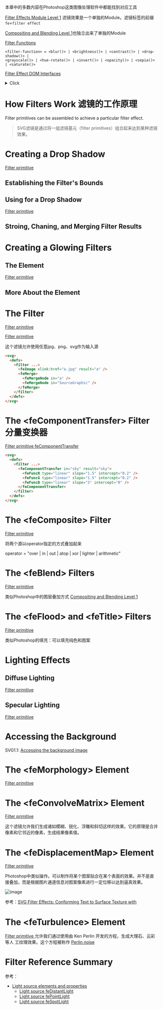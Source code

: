 本章中的多数内容在Photoshop这类图像处理软件中都能找到对应工具

[Filter Effects Module Level 1](https://www.w3.org/TR/filter-effects/)
滤镜效果是一个单独的Module。滤镜标签的前缀`fe`=`filter effect`

[Compositing and Blending Level 1](https://www.w3.org/TR/compositing-1/#ltblendmodegt)也独立出来了单独的Module

[Filter Functions](https://www.w3.org/TR/filter-effects/#filter-functions)

```
<filter-function> = <blur()> | <brightness()> | <contrast()> | <drop-shadow()> |
<grayscale()> | <hue-rotate()> | <invert()> | <opacity()> | <sepia()> | <saturate()>
```

[Filter Effect DOM Interfaces](https://www.w3.org/TR/filter-effects/#DOMInterfaces)

<details><summary>Click</summary><p><ul>
<li>Interface SVGFilterElement</li>
<li>Interface SVGFilterPrimitiveStandardAttributes</li>
<li>Interface SVGFEBlendElement</li>
<li>Interface SVGFEColorMatrixElement</li>
<li>Interface SVGFEComponentTransferElement</li>
<li>Interface SVGComponentTransferFunctionElement</li>
<li>Interface SVGFEFuncRElement</li>
<li>Interface SVGFEFuncGElement</li>
<li>Interface SVGFEFuncBElement</li>
<li>Interface SVGFEFuncAElement</li>
<li>Interface SVGFECompositeElement</li>
<li>Interface SVGFEConvolveMatrixElement</li>
<li>Interface SVGFEDiffuseLightingElement</li>
<li>Interface SVGFEDistantLightElement</li>
<li>Interface SVGFEPointLightElement</li>
<li>Interface SVGFESpotLightElement</li>
<li>Interface SVGFEDisplacementMapElement</li>
<li>Interface SVGFEDropShadowElement</li>
<li>Interface SVGFEFloodElement</li>
<li>Interface SVGFEGaussianBlurElement</li>
<li>Interface SVGFEImageElement</li>
<li>Interface SVGFEMergeElement</li>
<li>Interface SVGFEMergeNodeElement</li>
<li>Interface SVGFEMorphologyElement</li>
<li>Interface SVGFEOffsetElement</li>
<li>Interface SVGFESpecularLightingElement</li>
<li>Interface SVGFETileElement</li>
<li>Interface SVGFETurbulenceElement</li>
</ul></p></details>

# How Filters Work 滤镜的工作原理
Filter primitives can be assembled to achieve a particular filter effect.
> SVG滤镜是通过将一组滤镜基元（filter primitives）组合起来达到某种滤镜效果。

# Creating a Drop Shadow
[Filter primitive <feDropShadow>](https://www.w3.org/TR/filter-effects/#feDropShadowElement)
## Establishing the Filter's Bounds
## Using <feGaussianBlur> for a Drop Shadow
[Filter primitive <feGaussianBlur>](https://www.w3.org/TR/filter-effects/#feGaussianBlurElement)
## Stroing, Chaning, and Merging Filter Results

# Creating a Glowing Filters
## The <feColorMatrix> Element
[Filter primitive <feColorMatrix>](https://www.w3.org/TR/filter-effects/#feColorMatrixElement)
## More About the <feColorMatrix> Element

# The <feImage> Filter
[Filter primitive <feImage>](https://www.w3.org/TR/filter-effects/#feImageElement)

[Filter primitive <feMerge>](https://www.w3.org/TR/filter-effects/#feMergeElement)

这个滤镜允许使用任意jpg、png、svg作为输入源

```html
<svg>
  <defs>
    <filter ...>
      <feImage xlink:href="a.jpg" result="a" />
      <feMerge>
        <feMergeNode in="a" />
        <feMergeNode in="SourceGraphic" />
      </feMerge>
    </filter>
  </defs>
</svg>
```

# The \<feComponentTransfer> Filter 分量变换器
[Filter primitive feComponentTransfer](https://www.w3.org/TR/filter-effects/#feComponentTransferElement)
```html
<svg>
  <defs>
    <filter ...>
      <feComponentTransfer in="sky" result="sky">
        <feFuncR type="linear" slope="1.5" intercept="0.2" />
        <feFuncG type="linear" slope="1.5" intercept="0.2" />
        <feFuncB type="linear" slope="3" intercept="0" />
      </feComponentTransfer>
    </filter>
  </defs>
</svg>
```

# The \<feComposite\> Filter
[Filter primitive <feComposite>](https://www.w3.org/TR/filter-effects/#feCompositeElement)

将两个源以operator指定的方式叠加起来

operator = "over | in | out | atop | xor | lighter | arithmetic"

# The \<feBlend\> Filters
[Filter primitive <feBlend>](https://www.w3.org/TR/filter-effects/#feBlendElement)

类似Photoshop中的图层叠加方式
[Compositing and Blending Level 1](https://www.w3.org/TR/compositing-1/#ltblendmodegt)

# The \<feFlood\> and \<feTitle\> Filters
[Filter primitive <feFlood>](https://www.w3.org/TR/filter-effects/#feFloodElement)

类似Photoshop的填充：可以填充纯色和图案

# Lighting Effects
## Diffuse Lighting
[Filter primitive <feDiffuseLighting>](https://www.w3.org/TR/filter-effects/#feDiffuseLightingElement)
## Specular Lighting
[Filter primitive <feSpecularLighting>](https://www.w3.org/TR/filter-effects/#feSpecularLightingElement)

# Accessing the Background
SVG1.1: [Accessing the background image](https://www.w3.org/TR/SVG11/filters.html#AccessingBackgroundImage)

# The \<feMorphology\> Element
[Filter primitive <feMorphology>](https://www.w3.org/TR/filter-effects/#feMorphologyElement)

# The \<feConvolveMatrix\> Element
[Filter primitive <feConvolveMatrix>](https://www.w3.org/TR/filter-effects/#feConvolveMatrixElement)

这个滤镜允许我们生成诸如模糊、锐化、浮雕和斜切这样的效果。它的原理是合并像素和它邻近的像素，生成结果像素值。

# The \<feDisplacementMap\> Element
[Filter primitive <feDisplacementMap>](https://www.w3.org/TR/filter-effects/#feDisplacementMapElement)

Photoshop中类似操作。可以制作将某个图案贴合在某个表面的效果。并不是直接叠加，而是根据图片通道信息对图案像素进行一定位移以达到逼真效果。

![image](https://user-images.githubusercontent.com/782871/65491690-236f9080-dee2-11e9-9134-0f95d1703915.png)

参考：[SVG Filter Effects: Conforming Text to Surface Texture with <feDisplacementMap>](https://tympanus.net/codrops/2019/02/12/svg-filter-effects-conforming-text-to-surface-texture-with-fedisplacementmap/)

# The \<feTurbulence\> Element
[Filter primitive <feTurbulence>](https://www.w3.org/TR/filter-effects/#feTurbulenceElement)
允许我们通过使用由 Ken Perlin 开发的方程，生成大理石、云彩等人 工纹理效果。这个方程被称作 [Perlin noise](https://en.wikipedia.org/wiki/Perlin_noise)

# Filter Reference Summary

参考：
- [Light source elements and properties](https://www.w3.org/TR/filter-effects/#LightSourceDefinitions)
    - [Light source feDistantLight](https://www.w3.org/TR/filter-effects/#feDistantLightElement)
    - [Light source fePointLight](https://www.w3.org/TR/filter-effects/#fePointLightElement)
    - [Light source feSpotLight](https://www.w3.org/TR/filter-effects/#feSpotLightElement)
